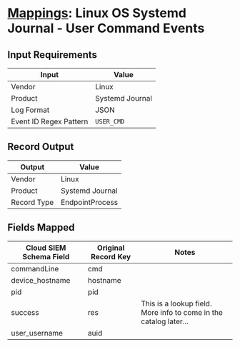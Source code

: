 # [Mappings](README.md): Linux OS Systemd Journal - User Command Events

## Input Requirements

|Input|Value|
|-----|-----|
|Vendor|Linux|
|Product|Systemd Journal|
|Log Format|JSON|
|Event ID Regex Pattern|`USER_CMD`|

## Record Output

|Output|Value|
|------|-----|
|Vendor|Linux|
|Product|Systemd Journal|
|Record Type|EndpointProcess|

## Fields Mapped

|Cloud SIEM Schema Field|Original Record Key|Notes|
|-----------------------|-------------------|-----|
|commandLine|cmd||
|device_hostname|hostname||
|pid|pid||
|success|res|This is a lookup field. More info to come in the catalog later...|
|user_username|auid||

